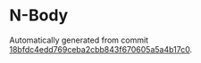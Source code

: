 # N-Body

Automatically generated from commit [18bfdc4edd769ceba2cbb843f670605a5a4b17c0](https://github.com/EFanZh/n-body/tree/18bfdc4edd769ceba2cbb843f670605a5a4b17c0).
